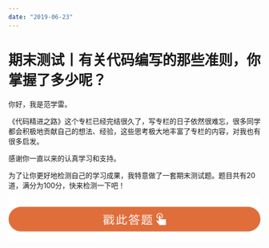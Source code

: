 ```yaml
---
date: "2019-06-23"
---  
```

      
# 期末测试丨有关代码编写的那些准则，你掌握了多少呢？
你好，我是范学雷。

《代码精进之路》这个专栏已经完结很久了，写专栏的日子依然很难忘，很多同学都会积极地贡献自己的想法、经验，这些思考极大地丰富了专栏的内容，对我也有很多启发。

感谢你一直以来的认真学习和支持。

为了让你更好地检测自己的学习成果，我特意做了一套期末测试题。题目共有20道，满分为100分，快来检测一下吧！

[![](./httpsstatic001geekbangorgresourceimage28a428d1be62669b4f3cc01c36466bf811a4.png)](http://time.geekbang.org/quiz/intro?act_id=128&exam_id=275)

<!-- [[[read_end]]] -->